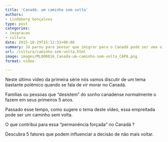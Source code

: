 ```yaml
---
title: 'Canadá: um caminho sem volta'
authors:
- Lindoberg Gonçalves
type: post
categories:
- imigracao
- cultura
date: 2015-10-29T15:12:53+00:00
summary: Já parou para pensar que imigrar para o Canadá pode ser uma viagem sem volta? O que muda em você, na sua família, na sua vida.
url: /cultura/caminho-sem-volta.html
image: images/ML000016_Canada-um-caminho-sem-volta_CAPA.png
format: video

---
```

Neste último vídeo da primeira série nós vamos discutir de um tema bastante polêmico quando se fala de vir morar no Canadá.

Famílias ou pessoas que &#8220;desistem&#8221; do sonho canadense normalmente o fazem em seus primeiros 5 anos.

Passado esse tempo, como sugere o tema deste vídeo, essa empreitada pode ser um caminho sem volta.

O que contribui para essa &#8220;permanência forçada&#8221; no Canadá ?

Descubra 5 fatores que podem influenciar a decisão de não mais voltar.